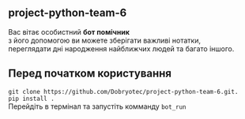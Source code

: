 ## project-python-team-6


Вас вітає особистний **бот помічник**  
з його допомогою ви можете зберігати важливі нотатки,  
переглядати дні народження найближчих людей та багато іншого.


## Перед початком користування 
`git clone https://github.com/Dobryotec/project-python-team-6.git.`  
`pip install .`  
Перейдіть в термінал та запустіть комманду `bot_run`


